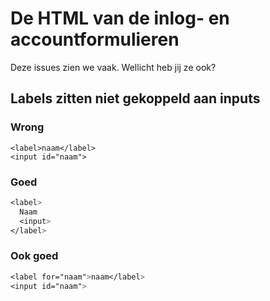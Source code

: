 # De HTML van de inlog- en accountformulieren

Deze issues zien we vaak. Wellicht heb jij ze ook?

## Labels zitten niet gekoppeld aan inputs

### Wrong
````
<label>naam</label>
<input id="naam">
````

### Goed
````css
<label>
  Naam
  <input>
</label>
````

### Ook goed
````css
<label for="naam">naam</label>
<input id="naam">
````
